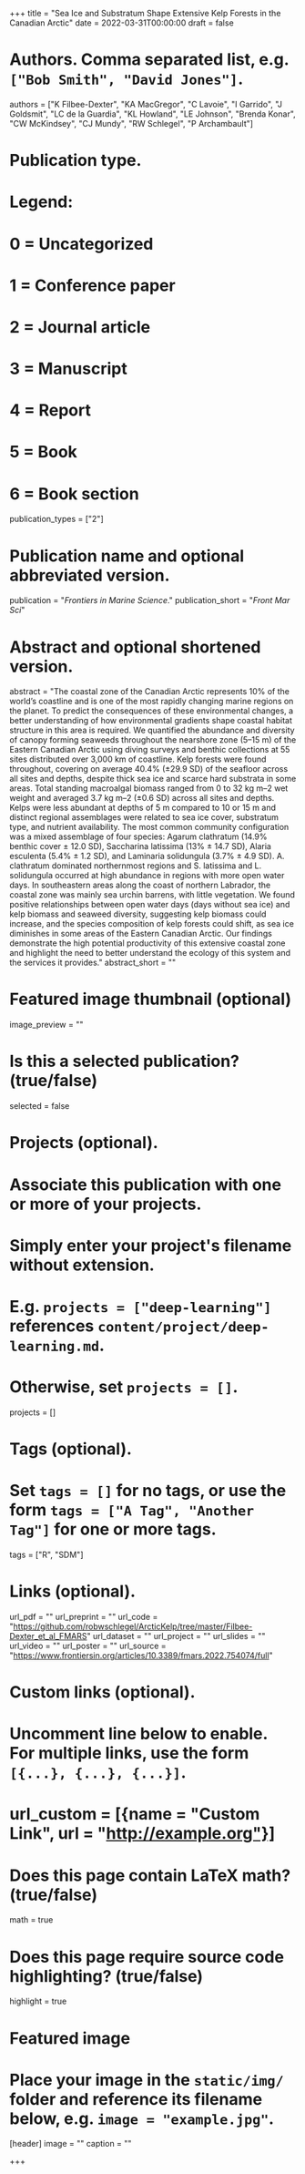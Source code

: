 +++
title = "Sea Ice and Substratum Shape Extensive Kelp Forests in the Canadian Arctic"
date = 2022-03-31T00:00:00
draft = false

# Authors. Comma separated list, e.g. `["Bob Smith", "David Jones"]`.
authors = ["K Filbee-Dexter", "KA MacGregor", "C Lavoie", "I Garrido", "J Goldsmit", "LC de la Guardia", "KL Howland", "LE Johnson", "Brenda Konar", "CW McKindsey", "CJ Mundy", "RW Schlegel", "P Archambault"]

# Publication type.
# Legend:
# 0 = Uncategorized
# 1 = Conference paper
# 2 = Journal article
# 3 = Manuscript
# 4 = Report
# 5 = Book
# 6 = Book section
publication_types = ["2"]

# Publication name and optional abbreviated version.
publication = "*Frontiers in Marine Science*."
publication_short = "*Front Mar Sci*"

# Abstract and optional shortened version.
abstract = "The coastal zone of the Canadian Arctic represents 10% of the world’s coastline and is one of the most rapidly changing marine regions on the planet. To predict the consequences of these environmental changes, a better understanding of how environmental gradients shape coastal habitat structure in this area is required. We quantified the abundance and diversity of canopy forming seaweeds throughout the nearshore zone (5–15 m) of the Eastern Canadian Arctic using diving surveys and benthic collections at 55 sites distributed over 3,000 km of coastline. Kelp forests were found throughout, covering on average 40.4% (±29.9 SD) of the seafloor across all sites and depths, despite thick sea ice and scarce hard substrata in some areas. Total standing macroalgal biomass ranged from 0 to 32 kg m–2 wet weight and averaged 3.7 kg m–2 (±0.6 SD) across all sites and depths. Kelps were less abundant at depths of 5 m compared to 10 or 15 m and distinct regional assemblages were related to sea ice cover, substratum type, and nutrient availability. The most common community configuration was a mixed assemblage of four species: Agarum clathratum (14.9% benthic cover ± 12.0 SD), Saccharina latissima (13% ± 14.7 SD), Alaria esculenta (5.4% ± 1.2 SD), and Laminaria solidungula (3.7% ± 4.9 SD). A. clathratum dominated northernmost regions and S. latissima and L. solidungula occurred at high abundance in regions with more open water days. In southeastern areas along the coast of northern Labrador, the coastal zone was mainly sea urchin barrens, with little vegetation. We found positive relationships between open water days (days without sea ice) and kelp biomass and seaweed diversity, suggesting kelp biomass could increase, and the species composition of kelp forests could shift, as sea ice diminishes in some areas of the Eastern Canadian Arctic. Our findings demonstrate the high potential productivity of this extensive coastal zone and highlight the need to better understand the ecology of this system and the services it provides."
abstract_short = ""

# Featured image thumbnail (optional)
image_preview = ""

# Is this a selected publication? (true/false)
selected = false

# Projects (optional).
#   Associate this publication with one or more of your projects.
#   Simply enter your project's filename without extension.
#   E.g. `projects = ["deep-learning"]` references `content/project/deep-learning.md`.
#   Otherwise, set `projects = []`.
projects = []

# Tags (optional).
#   Set `tags = []` for no tags, or use the form `tags = ["A Tag", "Another Tag"]` for one or more tags.
tags = ["R", "SDM"]

# Links (optional).
url_pdf = ""
url_preprint = ""
url_code = "https://github.com/robwschlegel/ArcticKelp/tree/master/Filbee-Dexter_et_al_FMARS"
url_dataset = ""
url_project = ""
url_slides = ""
url_video = ""
url_poster = ""
url_source = "https://www.frontiersin.org/articles/10.3389/fmars.2022.754074/full"

# Custom links (optional).
#   Uncomment line below to enable. For multiple links, use the form `[{...}, {...}, {...}]`.
# url_custom = [{name = "Custom Link", url = "http://example.org"}]

# Does this page contain LaTeX math? (true/false)
math = true

# Does this page require source code highlighting? (true/false)
highlight = true

# Featured image
# Place your image in the `static/img/` folder and reference its filename below, e.g. `image = "example.jpg"`.
[header]
image = ""
caption = ""

+++

